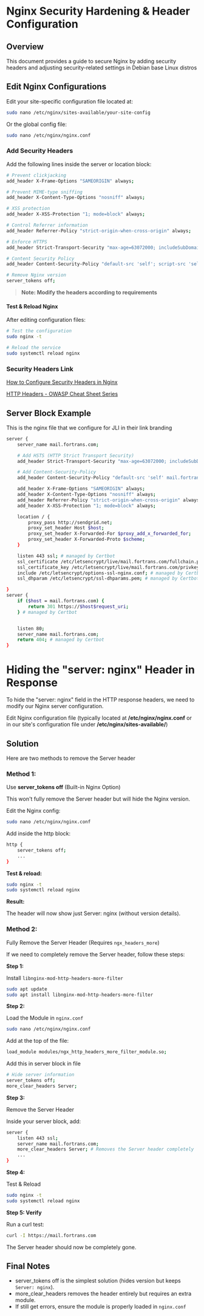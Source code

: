 # Nginx Security Hardening & Header Configuration

## Overview

This document provides a guide to secure Nginx by adding security headers and adjusting security-related settings in Debian base Linux distros

## Edit Nginx Configurations

Edit your site-specific configuration file located at:

```bash
sudo nano /etc/nginx/sites-available/your-site-config
```

Or the global config file:

```bash
sudo nano /etc/nginx/nginx.conf
```

### Add Security Headers

Add the following lines inside the server or location block:

```bash
# Prevent clickjacking
add_header X-Frame-Options "SAMEORIGIN" always;

# Prevent MIME-type sniffing
add_header X-Content-Type-Options "nosniff" always;

# XSS protection
add_header X-XSS-Protection "1; mode=block" always;

# Control Referrer information
add_header Referrer-Policy "strict-origin-when-cross-origin" always;

# Enforce HTTPS
add_header Strict-Transport-Security "max-age=63072000; includeSubDomains; preload" always;

# Content Security Policy
add_header Content-Security-Policy "default-src 'self'; script-src 'self'; object-src 'none';" always;

# Remove Nginx version
server_tokens off;
```

> **Note: Modify the headers according to requirements**

#### Test & Reload Nginx

After editing configuration files:

```bash
# Test the configuration
sudo nginx -t

# Reload the service
sudo systemctl reload nginx
```

### Security Headers Link

[How to Configure Security Headers in Nginx](https://linuxcapable.com/how-to-configure-security-headers-in-nginx/)

[HTTP Headers - OWASP Cheat Sheet Series](https://cheatsheetseries.owasp.org/cheatsheets/HTTP_Headers_Cheat_Sheet.html)


## Server Block Example

This is the nginx file that we configure for JLI in their link branding

```bash
server {
    server_name mail.fortrans.com;

    # Add HSTS (HTTP Strict Transport Security)
    add_header Strict-Transport-Security "max-age=63072000; includeSubDomains; preload" always;

    # Add Content-Security-Policy
    add_header Content-Security-Policy "default-src 'self' mail.fortrans.com *.sendgrid.net; script-src 'self' https://mail.fortrans.com/ https://cdn.lr-intake.com/ https://cdn.lr-in-prod.com/ https://www.gstatic.com/ https://www.google.com/recaptcha/ https://www.googletagmanager.com/ https://cdnjs.cloudflare.com/ https://unpkg.com/; worker-src 'self' blob: https://unpkg.com/; img-src 'self' data: *.sendgrid.net; style-src 'self' 'unsafe-inline'; connect-src 'self' *.sendgrid.net;" always;

    add_header X-Frame-Options "SAMEORIGIN" always;
    add_header X-Content-Type-Options "nosniff" always;
    add_header Referrer-Policy "strict-origin-when-cross-origin" always;
    add_header X-XSS-Protection "1; mode=block" always;

    location / {
        proxy_pass http://sendgrid.net; 
        proxy_set_header Host $host;
        proxy_set_header X-Forwarded-For $proxy_add_x_forwarded_for;
        proxy_set_header X-Forwarded-Proto $scheme;
    }

    listen 443 ssl; # managed by Certbot
    ssl_certificate /etc/letsencrypt/live/mail.fortrans.com/fullchain.pem; # managed by Certbot
    ssl_certificate_key /etc/letsencrypt/live/mail.fortrans.com/privkey.pem; # managed by Certbot
    include /etc/letsencrypt/options-ssl-nginx.conf; # managed by Certbot
    ssl_dhparam /etc/letsencrypt/ssl-dhparams.pem; # managed by Certbot

}
server {
    if ($host = mail.fortrans.com) {
        return 301 https://$host$request_uri;
    } # managed by Certbot


    listen 80;
    server_name mail.fortrans.com;
    return 404; # managed by Certbot
}
```


# Hiding the "server: nginx" Header in Response

To hide the "server: nginx" field in the HTTP response headers, we need to modify our Nginx server configuration.

Edit Nginx configuration file (typically located at **/etc/nginx/nginx.conf** or in our site's configuration file under **/etc/nginx/sites-available/**)

## Solution

Here are two methods to remove the Server header

### Method 1: 

Use **server_tokens off** (Built-in Nginx Option)

This won't fully remove the Server header but will hide the Nginx version.

Edit the Nginx config:

```bash
sudo nano /etc/nginx/nginx.conf
```

Add inside the http block:

```bash
http {
    server_tokens off;
    ...
}
```

**Test & reload:**

```bash
sudo nginx -t
sudo systemctl reload nginx
```

**Result:**

The header will now show just Server: nginx (without version details).

### Method 2: 

Fully Remove the Server Header (Requires `ngx_headers_more`)

If we need to completely remove the Server header, follow these steps:

**Step 1:**

Install `libnginx-mod-http-headers-more-filter`

```bash
sudo apt update
sudo apt install libnginx-mod-http-headers-more-filter
```

**Step 2:**

Load the Module in `nginx.conf`

```bash
sudo nano /etc/nginx/nginx.conf
```

Add at the top of the file:

```bash
load_module modules/ngx_http_headers_more_filter_module.so;
```

Add this in server block in file

```bash
# Hide server information
server_tokens off;
more_clear_headers Server;
```

**Step 3:**

Remove the Server Header

Inside your server block, add:
```bash
server {
    listen 443 ssl;
    server_name mail.fortrans.com;
    more_clear_headers Server; # Removes the Server header completely
    ...
}
```

**Step 4:**

Test & Reload
```bash
sudo nginx -t
sudo systemctl reload nginx
```

**Step 5: Verify**

Run a curl test:
```bash
curl -I https://mail.fortrans.com
```

The Server header should now be completely gone.

## Final Notes

-   server_tokens off is the simplest solution (hides version but keeps `Server: nginx`).
-   more_clear_headers removes the header entirely but requires an extra module.
-   If still get errors, ensure the module is properly loaded in `nginx.conf`
